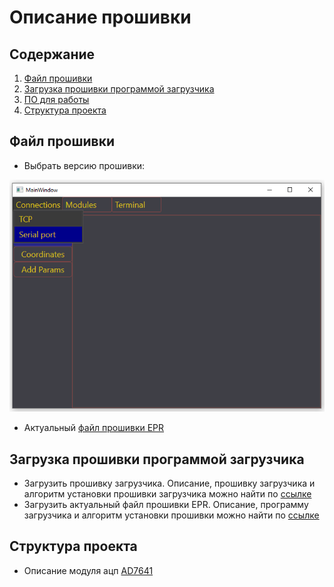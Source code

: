 # Описание прошивки
## Содержание
1. [Файл прошивки](#файл-прошивки)
2. [Загрузка прошивки программой загрузчика](#загрузка-прошивки-программой-загрузчика)
3. [ПО для работы](https://gitlab.adani.by:2443/rekuts/Desktop_EPR/-/blob/master/README.md)
3. [Структура проекта](#структура-проекта)

## Файл прошивки
- Выбрать версию прошивки:

![открытие файла](/Images/Screenshot_1.png)

- Актуальный [файл прошивки EPR](https://gitlab.adani.by:2443/rekuts/Firmware_EPR/-/raw/EPR-3.0/EWARM/Firmware_EPR/Exe/EPR_V3.0.hex?inline=false)

## Загрузка прошивки программой загрузчика
- Загрузить прошивку загрузчика. Описание, прошивку загрузчика и алгоритм установки прошивки загрузчика можно найти по [ссылке](https://gitlab.adani.by:2443/rekuts/Bootloader_EPR/-/blob/release_1/README.md)
- Загрузить актуальный файл прошивки EPR. Описание, программу загрузчика и алгоритм установки прошивки можно найти по [ссылке](https://gitlab.adani.by:2443/rekuts/Desktop_Bootloader_STM32/-/blob/main/README.md)

## Структура проекта
- Описание модуля ацп [AD7641](https://gitlab.adani.by:2443/rekuts/Firmware_EPR/-/blob/EPR-3.0/Sources/AD7641/README.md)
